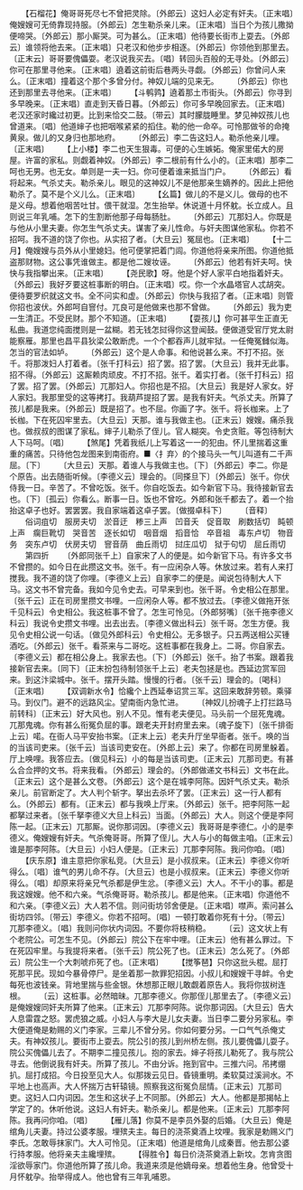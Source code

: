 <!-- { "loadSidebar": true } -->
　　【石榴花】俺哥哥死尽七不曾把灵除。〔外郎云〕这妇人必定有奸夫。〔正末唱〕俺嫂嫂可无倚靠现持服。〔外郎云〕怎生勒杀亲儿来。〔正末唱〕当日个为孩儿撒拗便啼哭。〔外郎云〕那小厮哭。可为甚么。〔正末唱〕他待要长街市上耍去。〔外郎云〕谁领将他去来。〔正末唱〕只老汉和他步步相逐。〔外郎云〕你领他到那里去。〔正末云〕哥哥要傀儡耍。老汉说我买去。〔唱〕转回头百般的无寻处。〔外郎云〕你可在那里寻他来。〔正末唱〕遶着这前街后巷两头寻觑。〔外郎云〕你曾问人来么。〔正末唱〕撞着这个那个多曾分付。神奴儿端的见来无。
　　〔外郎云〕你也还到那里去寻他来。〔正末唱〕
　　【斗鹌鹑】遶着那土市街头。〔外郎云〕你寻到多早晚来。〔正末唱〕直走到天昏日暮。〔外郎云〕你可多早晚回家去。〔正末唱〕老汉还家时纔过初更。比到来恰交二鼓。〔带云〕其时朦胧睡里。梦见神奴孩儿也曾道来。〔唱〕他道婶子也把咽喉紧紧的搯住。勒的他一命卒。可怜那做爷的命掩黄泉。做儿的又身归也那地府。
　　〔外郎云〕李二告这妇人。勒杀他亲儿哩。〔正末唱〕
　　【上小楼】李二也天生狠毒。可便的心生嫉妬。俺家里偌大的房屋。许富的家私。则觑着神奴。〔外郎云〕李二根前有什么小的。〔正末唱〕那李二呵也无男。也无女。单则是一夫一妇。你可便着谁来抵当门户。
　　〔外郎云〕看将起来。气杀丈夫。勒杀亲儿。眼见的这神奴儿不是他那亲生嫡养的。因此上把他勒杀了。莫不是个义儿么。〔正末唱〕
　　【幺篇】做儿的不是义儿。做母的也不是义母。想着他咽苦吐甘。偎干就湿。怎生抬举。休说道十月怀躭。长立成人。且则说三年乳哺。怎下的生割断他那子母每肠肚。
　　〔外郎云〕兀那妇人。你既是与他从小里夫妻。你怎生气杀丈夫。谋害了亲儿性命。与奸夫图谋他家私。你若不招呵。我不道的饶了你也。从实招了者。〔大旦云〕冤屈也。〔正末唱〕
　　【十二月】俺嫂嫂与员外从小里媳妇。他可便掌把着门闾。你道他将亲来所图。你道他抵盗那财物。这公事凭谁做主。都是他二嫂妆诬。
　　〔外郎云〕他若有奸夫呵。快快与我指攀出来。〔正末唱〕
　　【尧民歌】呀。他是个好人家平白地指着奸夫。〔外郎云〕我好歹要这桩事断的明白。〔正末唱〕哎。你一个水晶塔官人忒胡突。便待要罗织就这文书。全不问实和虚。〔外郎云〕你快与我招了者。〔正末唱〕则管你招也波伏。外郎呵自窨付。兀良可是他做来也那不曾做。
　　〔外郎云〕我为吏一生清正。不受民财。那个不知道。〔正末唱〕
　　【耍孩儿】你可甚平生正直无私曲。我道您纯面搅则是一盆糊。若无钱怎挝得你这登闻鼓。便做道受官厅党太尉能察雁。那里也昌平县狄梁公敢断虎。一个个都吞声儿就牢狱。一任俺冤雠似海。怎当的官法如垆。
　　〔外郎云〕这个是人命事。和他说甚么来。不打不招。张千。将那泼妇人打着者。〔张千打科云〕招了罢。招了罢。〔大旦云〕我并无此事。招不得。〔外郎云〕这厮赖肉顽皮。不打不招。张千。着实打者。〔张千打科云〕招了罢。招了罢。〔外郎云〕兀那妇人。你招也是不招。〔大旦云〕我是好人家女。好人家妇。我那里受的这等拷打。我葫芦提招了罢。是我有奸夫。气杀丈夫。所算了孩儿都是我来。〔外郎云〕既是招了。也不屈。你画了字。张千。将长枷来。上了长枷。下在死囚牢里去。〔大旦云〕天那。谁与我做主也。〔正末云〕嫂嫂。痛杀我也。做叔叔的图谋了家私。婶子儿勒杀了侄儿。官人糊突。令史贪赃。等包待制大人下马呵。〔唱〕
　　【煞尾】凭着我纸儿上写着这一一的犯由。怀儿里揣着这重重的痛苦。只待他包龙图来到南衙府。■〈扌弃〉的个接马头一气儿叫道有二千声屈。〔下〕
　　〔大旦云〕天那。着谁人与我做主也。〔下〕〔外郎云〕李二。你是个原告。出去随衙听候。〔李德义云〕理会的。〔同搽旦下〕〔外郎云〕张千。你伏侍我一日。辛苦了。不曾吃饭。张千。你自吃饭去。如今新官下马。我待接新官去也。〔下〕〔孤云〕你看么。断事一日。饭也不曾吃。外郎和张千都去了。着一个抬抬这卓子也好。罢罢罢。我自家端着这卓子罢。〔做掇卓科下〕
　　〔音释〕
　　俗词疽切　服房夫切　淤音迂　糁三上声　凹音夭　促音取　刷数括切　盹顿上声　瘸巨靴切　哭音苦　逐长如切　咽音烟　搯音恰　卒音祖　毒东卢切　物音务　突东卢切　伏房夫切　窨音荫　曲丘雨切　挝庄瓜切　狱于句切　屈丘雨切
　　第四折
　　〔外郎同张千上〕自家宋了人的便是。如今新官下马。有许多文书不曾攒的。如今日在此攒这文书。张千。有一应闲杂人等。休放过来。若有人来打搅我。我不道的饶了你哩。〔李德义上云〕自家李二的便是。闻说包待制大人下马。这文书不曾完备。我如今见令史去。可早来到也。张千哥。令史相公在那里。〔张千云〕正在司房里攒文书哩。一应闲杂人等。都不放过去。〔李德义做拖开张千见科云〕令史相公。我这桩事不曾了。怎生可怜见。〔外郎努嘴〕〔张千拖李德义科云〕我说令史攒文书哩。出去出去。〔李德义做出科云〕张千哥。怎生方便。我见令史相公说一句话。〔做见外郎科云〕令史相公。无多银子。只五两送相公买锺酒吃。〔外郎云〕张千。看茶来与二哥吃。这桩事都在我身上。二哥。你自家去。〔李德义云〕都在相公身上。我家去也。〔下〕〔外郎云〕张千。抬了书案。跟着我接新官去来。〔同下〕〔正末扮包待制领张千上云〕老夫包拯是也。西延边赏军回来。到这汴梁城中。张千。摆开头踏。慢慢的行者。〔张千云〕理会的。〔喝科〕〔正末唱〕
　　【双调新水令】恰纔个上西延奉诏赏三军。这回来敢辞劳顿。乘驿马。到仪门。避不的远路风尘。望南衙内急忙进。
　　〔神奴儿扮魂子上打拦路马前转科〕〔正末云〕好大风也。别人不见。惟有老夫便见。马头前一个屈死鬼魂。兀那鬼魂。你有甚么衔冤负屈的事。跟老夫开封府里去来。〔魂子旋下〕〔张千排衙上云〕喏。在衙人马平安抬书案。〔正末上云〕老夫升厅坐早衙者。张千。唤的当的当该司吏来。〔张千云〕当该司吏安在。〔外郎上云〕来了。你都在司房里躲着。厅上唤哩。我答应去。〔做见科云〕小的每是当该司吏。〔正末云〕兀那司吏。有甚么合佥押的文书。将来我看。〔外郎云〕理会的。〔外郎做递文书科云〕文书在此。〔正末云〕这个是甚么文卷。〔外郎云〕这个是在城李阿陈。因奸气杀丈夫。勒杀亲儿。前官断定了。大人判个斩字。拏出去杀坏了罢。〔正末云〕这一行人都有么。〔外郎云〕都有。〔正末云〕都与我唤上厅来。〔外郎云〕张千。把李阿陈一起都拏过来者。〔张千拏李德义大旦上科云〕当面。〔外郎云〕大人。则这个便是李阿陈一起。〔正末云〕兀那厮。说你那词因。〔李德义云〕我哥哥是李德仁。小的是李德义。俺嫂嫂有奸夫。气杀俺哥哥。所算了侄儿。大人与小的每做主咱。〔正末云〕谁是那李阿陈。〔大旦云〕小妇人便是。〔正末云〕兀那李阿陈。我问你咱。〔唱〕
　　【庆东原】谁主意把你家私竞。〔大旦云〕是小叔叔来。〔正末云〕李德义你听得么。〔唱〕谁气的男儿命不存。〔大旦云〕也是小叔叔来。〔正末云〕李德义你听得么。〔唱〕却原来将亲兄气杀都是伊生忿。〔李德义云〕大人。不干小的事。都是我这嫂嫂。他不和六亲。气杀俺哥哥。勒杀孩儿。都是他来。〔正末唱〕你道他不和六亲。〔李德义云〕大人若不信。则问街坊邻舍便是。〔正末唱〕噤声。索问甚么街坊四邻。〔带云〕李德义。你若不招呵。〔唱〕一顿打敢着你死有十分。〔带云〕兀那李德义。〔唱〕我则问你状内词因。不要你将枝稍稳。
　　〔云〕这文状上有个老院公。可怎生不见。〔外郎云〕院公下在牢中哩。〔正末云〕他有甚么罪过。下在死囚牢里。与我提将来者。〔张千云〕院公死了也。〔正末云〕怎么死了。〔外郎云〕院公生一个大刺唬疖死了也。〔正末唱〕
　　【搅筝琶】只你这批头棍。屈打死那平民。现如今暴骨停尸。是坐着那一款罪犯招因。小叔儿和嫂嫂干寻衅。令史每死也波钱亲。背地里揣与些金银。休想那正眼儿敢觑着原告人。我将你拔树连根。
　　〔云〕这桩事。必然暗昧。兀那李德义。你那侄儿那里去了。〔李德义云〕是俺嫂嫂同奸夫所算了他来。〔正末云〕兀那李阿陈。说你那词因。〔大旦云〕告大人息雷霆之怒。罢虎狼之威。小妇人与李大是儿女夫妻。当日李二要分另家私。李大便道俺是勅赐的义门李家。三辈儿不曾分另。你如何要分另。一口气气杀俺丈夫。有神奴孩儿。要街市上耍去。院公引的孩儿到州桥左侧。孩儿要傀儡儿耍子。院公买傀儡儿去了。不期李二撞见孩儿。抱的家去。婶子将孩儿勒死了。我与院公寻去。他倒说我有奸夫。所算了孩儿。不由分诉。拖到官中。三推六问。吊拷绷扒。屈打成招。今日投至见大人。似那拨云见日。昏镜重明。柔软莫过溪涧水。不平地上也高声。大人怀揣万古轩辕镜。照察我这衔冤负屈情。〔正末云〕兀那司吏。这妇人口内词因。怎生和这状子上不同那。〔外郎云〕大人。他都是那揭帖上学定了的。休听他说。这妇人有奸夫。勒杀亲儿。都是他来。〔正末云〕兀那李阿陈。我再问你咱。〔唱〕
　　【雁儿落】你莫不是李员外娶的后婚。〔大旦云〕俺是绾角儿夫妻。持过公婆孝服。埋殡夫主。每日的浇茶奠酒上坟哩。我家是勅赐义门李氏。怎敢辱抹家门。大人可怜见。〔正末唱〕他道是绾角儿成秦晋。他去那公婆行持孝服。他将亲夫主纔埋殡。
　　【得胜令】每日价浇茶奠酒上新坟。怎肯贪图淫欲辱家门。你道他所算了孩儿命。我道来须是他嫡母亲。想着他生身。他曾受十月怀躭孕。抬举得成人。他也曾有三年乳哺恩。

